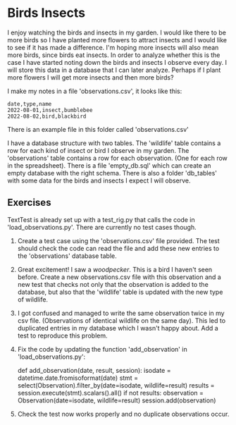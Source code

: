 Birds Insects
=============

I enjoy watching the birds and insects in my garden. I would like there to be more birds so I have planted more flowers to attract insects and I would like to see if it has made a difference. I'm hoping more insects will also mean more birds, since birds eat insects. In order to analyze whether this is the case I have started noting down the birds and insects I observe every day. I will store this data in a database that I can later analyze. Perhaps if I plant more flowers I will get more insects and then more birds?

I make my notes in a file 'observations.csv', it looks like this:

	date,type,name
	2022-08-01,insect,bumblebee
	2022-08-02,bird,blackbird

There is an example file in this folder called 'observations.csv'

I have a database structure with two tables. The 'wildlife' table contains a row for each kind of insect or bird I observe in my garden. The 'observations' table contains a row for each observation. (One for each row in the spreadsheet). There is a file 'empty_db.sql' which can create an empty database with the right schema. There is also a folder 'db_tables' with some data for the birds and insects I expect I will observe.

Exercises
----------
TextTest is already set up with a test_rig.py that calls the code in 'load_observations.py'. There are currently no test cases though.

1. Create a test case using the 'observations.csv' file provided. The test should check the code can read the file and add these new entries to the 'observations' database table. 
2. Great excitement! I saw a *woodpecker*. This is a bird I haven't seen before. Create a new observations.csv file with this observation and a new test that checks not only that the observation is added to the database, but also that the 'wildlife' table is updated with the new type of wildlife. 
3. I got confused and managed to write the same observation twice in my csv file. (Observations of identical wildlife on the same day). This led to duplicated entries in my database which I wasn't happy about. Add a test to reproduce this problem.
4. Fix the code by updating the function 'add_observation' in 'load_observations.py':

    def add_observation(date, result, session):
        isodate = datetime.date.fromisoformat(date)
        stmt = select(Observation).filter_by(date=isodate, wildlife=result)
        results = session.execute(stmt).scalars().all()
        if not results:
            observation = Observation(date=isodate, wildlife=result)
            session.add(observation)

5. Check the test now works properly and no duplicate observations occur.
